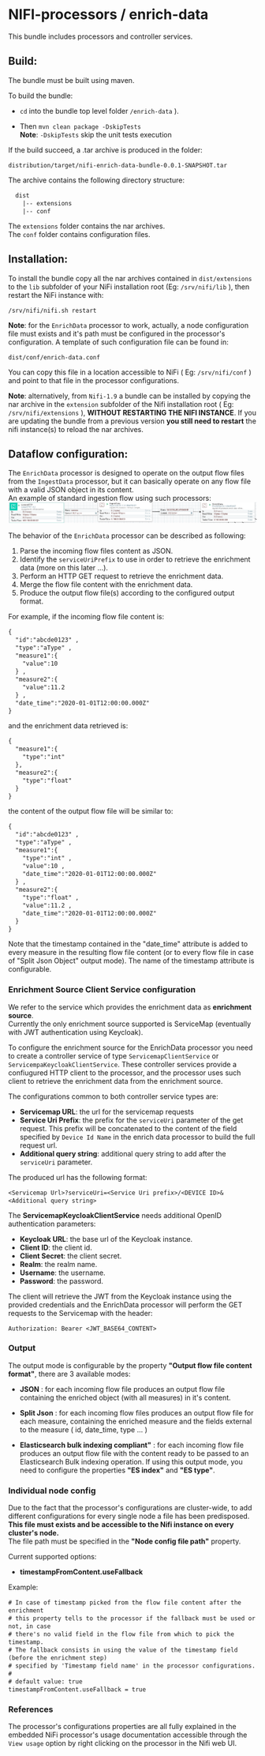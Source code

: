 # NIFI-processors / enrich-data

This bundle includes processors and controller services.

## Build:

The bundle must be built using maven.

To build the bundle:
* `cd` into the bundle top level folder `/enrich-data` ).

* Then `mvn clean package -DskipTests`  
  **Note**: `-DskipTests` skip the unit tests execution

If the build succeed, a .tar archive is produced in the folder:

```
distribution/target/nifi-enrich-data-bundle-0.0.1-SNAPSHOT.tar
```

The archive contains the following directory structure:

```
  dist
    |-- extensions
    |-- conf
```

The `extensions` folder contains the nar archives.  
The `conf` folder contains configuration files.

## Installation:

To install the bundle copy all the nar archives contained in `dist/extensions` to the
`lib` subfolder of your NiFi installation root (Eg: `/srv/nifi/lib` ), then restart the NiFi instance with:

```
/srv/nifi/nifi.sh restart
```

**Note**: for the `EnrichData` processor to work, actually, a node configuration file must exists and it's path must be configured in the processor's configuration. A template of such configuration file can be found in:

```
dist/conf/enrich-data.conf
```
You can copy this file in a location accessible to NiFi ( Eg: `/srv/nifi/conf` ) and point to that file in the processor configurations.


**Note**: alternatively, from `Nifi-1.9` a bundle can be installed by copying the nar archive in the `extension` subfolder of the Nifi installation root ( Eg: `/srv/nifi/extensions` ), **WITHOUT RESTARTING THE NIFI INSTANCE**.
If you are updating the bundle from a previous version **you still need to restart** the nifi instance(s) to reload the nar archives.


## Dataflow configuration:

The `EnrichData` processor is designed to operate on the output flow files from the `IngestData` processor, but it can basically operate on any flow file with a valid JSON object in its content.  
An example of standard ingestion flow using such processors:  
![Example dataflow](doc/img/example_dataflow.png)

The behavior of the `EnrichData` processor can be described as following:
1. Parse the incoming flow files content as JSON.
2. Identify the `serviceUriPrefix` to use in order to retrieve the enrichment data (more on this later ...).
3. Perform an HTTP GET request to retrieve the enrichment data.
4. Merge the flow file content with the enrichment data.
5. Produce the output flow file(s) according to the configured output format.

For example, if the incoming flow file content is:
```
{
  "id":"abcde0123" ,
  "type":"aType" ,
  "measure1":{
    "value":10
  } ,
  "measure2":{
    "value":11.2
  } ,
  "date_time":"2020-01-01T12:00:00.000Z"
}
```

and the enrichment data retrieved is:

```
{
  "measure1":{
    "type":"int"
  },
  "measure2":{
    "type":"float"
  }
}
```

the content of the output flow file will be similar to:
```
{
  "id":"abcde0123" ,
  "type":"aType" ,
  "measure1":{
    "type":"int" ,
    "value":10 ,
    "date_time":"2020-01-01T12:00:00.000Z"
  } ,
  "measure2":{
    "type":"float" ,
    "value":11.2 ,
    "date_time":"2020-01-01T12:00:00.000Z"
  }
}
```

Note that the timestamp contained in the "date_time" attribute is added to every measure in the resulting flow file content (or to every flow file in case of "Split Json Object" output mode). The name of the timestamp attribute is configurable.

### Enrichment Source Client Service configuration
We refer to the service which provides the enrichment data as **enrichment source**.  
Currently the only enrichment source supported is ServiceMap (eventually with JWT authentication using Keycloak).

To configure the enrichment source for the EnrichData processor you need to create a controller service of type `ServicemapClientService` or `ServicempaKeycloakClientService`.
These controller services provide a confiugured HTTP client to the processor, and the processor uses such client to retrieve the enrichment data from the enrichment source.

The configurations common to both controller service types are:
* **Servicemap URL**: the url for the servicemap requests
* **Service Uri Prefix**: the prefix for the `serviceUri` parameter of the get request. This prefix will be concatenated to the content of the field specified by `Device Id Name` in the enrich data processor to build the full request url.
* **Additional query string**: additional query string to add after the `serviceUri` parameter.

The produced url has the following format:
```
<Servicemap Url>?serviceUri=<Service Uri prefix>/<DEVICE ID>&<Additional query string>
```

The **ServicemapKeycloakClientService** needs additional OpenID authentication parameters:
* **Keycloak URL**: the base url of the Keycloak instance.
* **Client ID**: the client id.
* **Client Secret**: the client secret.
* **Realm**: the realm name.
* **Username**: the username.
* **Password**: the password.

The client will retrieve the JWT from the Keycloak instance using the provided credentials and the EnrichData processor will perform the GET requests to the Servicemap with the header:
```
Authorization: Bearer <JWT_BASE64_CONTENT>
```

### Output
The output mode is configurable by the property **"Output flow file content format"**, there are 3 available modes:
* **JSON** : for each incoming flow file produces an output flow file containing the enriched object (with all measures) in it's content.

* **Split Json** : for each incoming flow files produces an output flow file for each measure, containing the enriched measure and the fields external to the measure ( id, date_time, type ... )

* **Elasticsearch bulk indexing compliant"** : for each incoming flow file produces an output flow file with the content ready to be passed to an Elasticsearch Bulk indexing operation.  If using this output mode, you need to configure the properties **"ES index"** and **"ES type"**.

### Individual node config

Due to the fact that the processor's configurations are cluster-wide, to add different configurations for every single node a file has been predisposed.  
**This file must exists and be accessible to the Nifi instance on every cluster's node.**  
The file path must be specified in the **"Node config file path"** property.

Current supported options:
* **timestampFromContent.useFallback**

Example:
```
# In case of timestamp picked from the flow file content after the enrichment
# this property tells to the processor if the fallback must be used or not, in case
# there's no valid field in the flow file from which to pick the timestamp.
# The fallback consists in using the value of the timestamp field (before the enrichment step)
# specified by 'Timestamp field name' in the processor configurations.
#
# default value: true
timestampFromContent.useFallback = true
```

### References
The processor's configurations properties are all fully explained in the embedded NiFi processor's usage documentation accessible through the `View usage` option by right clicking on the processor in the Nifi web UI.
